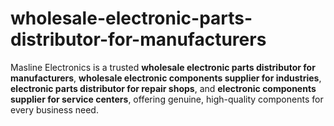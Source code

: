 # wholesale-electronic-parts-distributor-for-manufacturers
Masline Electronics is a trusted **wholesale electronic parts distributor for manufacturers**, **wholesale electronic components supplier for industries**, **electronic parts distributor for repair shops**, and **electronic components supplier for service centers**, offering genuine, high-quality components for every business need.
